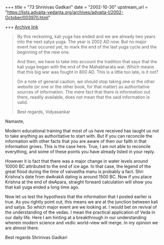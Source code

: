+++
title = "73 Shrinivas Gadkari"
date = "2002-10-30"
upstream_url = "https://lists.advaita-vedanta.org/archives/advaita-l/2002-October/003970.html"

+++
[Archive link](https://lists.advaita-vedanta.org/archives/advaita-l/2002-October/003970.html)

>By this reckoning, kali yuga has ended and we are already two years into
the
>next satya yuga. The year is 2002 AD now. But no major event has occured
>yet, to mark the end of the last yuga cycle and the beginning of the new
>one.
>
>And then, we have to take into account the tradition that says that the
kali
>yuga began with the end of the Mahabharata war. Which means that this big
>war was fought in 800 AD. This is a little too late, is it not?
>
>On a note of general caution, we should stop taking one or the other
website
>(or one or the other book, for that matter) as authoritative sources of
>information. The mere fact that there is information out there, readily
>available, does not mean that the said information is valid.
>
>Best regards,
>Vidyasankar

Namaste,

Modern educational training that most of us have received has taught
us not to take anything as authoritative to start with. But if you can
reconcile the information with other facts that you are aware of then
our faith in that information grows. This is the case here. True, I am
not able to reconcile everything, and some of these points you have
already listed in your reply.

However it is fact that there was a major change in water levels around
10000 BC attributed to the end of ice age. In that case, the legend of
the great flood during the time of vaivastha manu is probably a fact.
Shri Krishna's date from dwArakA dating is around 1500 BC. Now if you
place Krishna at the end of dwApara, straight forward calculation will
show you that kali yuga ended a long time ago.

Now let us test the hypothesis that the information that I posted earlier
is true. As you rightly point out, this means we are at the junction
between kali and satya. So which major event are we looking at. I would
bet on revival of the understanding of the vedas. I mean the practical
application of Veda in our daily life. Here I am hinting at a breakthrough
in our understanding wherein modern science and vedic world-view will
merge. In my opinion we are almost there.

Best regards
Shrinivas Gadkari

